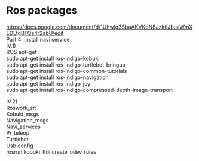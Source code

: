 Ros packages
=======

https://docs.google.com/document/d/1Uhwlg3SbaAKVKbN8JzktlJbuaWmXEDLtgBTQa4r2abU/edit </br>
Part 4: install navi service </br>
IV.1)  </br>
ROS apt-get </br>
sudo apt-get install ros-indigo-kobuki </br>
sudo apt-get install ros-indigo-turtlebot-bringup </br>
sudo apt-get install ros-indigo-common-tutorials </br>
sudo apt-get install ros-indigo-navigation </br>
sudo apt-get install ros-indigo-joy </br>
sudo apt-get install ros-indigo-compressed-depth-image-transport </br>

IV.2) </br>
Roswork_sr: </br>
Kobuki_msgs </br>
Navigation_msgs </br>
Navi_services </br>
Pr_teleop </br>
Turtlebot </br>
Usb config </br>
rosrun kobuki_ftdi create_udev_rules 

